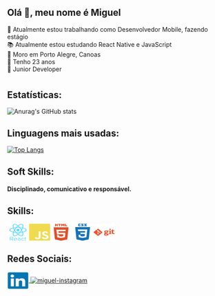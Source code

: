 ## Olá 👋, meu nome é Miguel

🔭 Atualmente estou trabalhando como Desenvolvedor Mobile, fazendo estágio <br>
📚 Atualmente estou estudando React Native e JavaScript <br>
📍 Moro em Porto Alegre, Canoas <br>
🎈 Tenho 23 anos <br>
🚀 Junior Developer <br>
<h1></h1>

## Estatísticas:

![Anurag's GitHub stats](https://github-readme-stats.vercel.app/api?username=OPLART&show_icons=true&theme=radical)

## Linguagens mais usadas:

[![Top Langs](https://github-readme-stats.vercel.app/api/top-langs/?username=OPLART&layout=compact)](https://github.com/OPLART/github-readme-stats)

## Soft Skills:
#### Disciplinado, comunicativo e responsável.

## Skills:
<img align="center" alt="miguel-linkedin" height="40" width="50" style="max-width: 100%;" src="https://raw.githubusercontent.com/devicons/devicon/master/icons/react/react-original-wordmark.svg"><img align="center" alt="miguel-linkedin" height="40" width="50" style="max-width: 100%;" src="https://raw.githubusercontent.com/devicons/devicon/master/icons/javascript/javascript-plain.svg"><img align="center" alt="miguel-linkedin" height="40" width="50" style="max-width: 100%;" src="https://raw.githubusercontent.com/devicons/devicon/master/icons/html5/html5-plain-wordmark.svg"><img align="center" alt="miguel-linkedin" height="40" width="50" style="max-width: 100%;" src="https://raw.githubusercontent.com/devicons/devicon/master/icons/css3/css3-plain-wordmark.svg"><img align="center" alt="miguel-linkedin" height="40" width="50" style="max-width: 100%;" src="https://raw.githubusercontent.com/devicons/devicon/master/icons/git/git-plain-wordmark.svg">


## Redes Sociais:

<a href="https://www.linkedin.com/in/miguelcorrea7/" target="_blank">
<img align="center" alt="miguel-linkedin" height="40" width="50" src="https://raw.githubusercontent.com/devicons/devicon/master/icons/linkedin/linkedin-original.svg">
</a>

<a href="https://www.instagram.com/miguell_correa/" target="_blank">
<img align="center" alt="miguel-instagram" height="40" width="40" src="https://image.flaticon.com/icons/png/128/1384/1384063.png">
</a>


